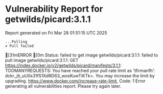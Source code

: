 # Vulnerability Report for getwilds/picard:3.1.1

Report generated on Fri Mar 28 01:51:15 UTC 2025

    ...Pulling
    ✗ Pull failed
[31mERROR  [0m Status: failed to get image getwilds/picard:3.1.1: failed to pull image getwilds/picard:3.1.1: GET https://index.docker.io/v2/getwilds/picard/manifests/3.1.1: TOOMANYREQUESTS: You have reached your pull rate limit as 'tfirmanfh': dckr_jti_uU0s31fS1XdRD63_wosKuwTiKTk=. You may increase the limit by upgrading. https://www.docker.com/increase-rate-limit, Code: 1 
Error generating all vulnerabilities report. Please try again later.
